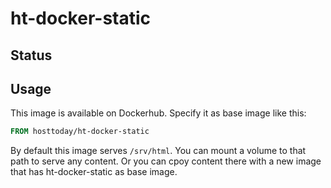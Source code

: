 # ht-docker-static

## Status

## Usage
This image is available on Dockerhub. Specify it as base image like this:

```Dockerfile
FROM hosttoday/ht-docker-static
```

By default this image serves `/srv/html`.
You can mount a volume to that path to serve any content.
Or you can cpoy content there with a new image that has ht-docker-static as base image.